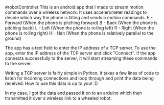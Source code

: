#robotController
This is an android app that I made to stream motion commands over a wireless network.
It uses accelerometer readings to decide which way the phone is tilting and sends 5
motion commands.
F - Forward (When the phone is pitching forward)
B - Back (When the phone is pitching back)
L - Left (When the phone is rolling left)
R - Right (When the phone is rolling right)
H - Halt (When the phone is relatively parallel to the ground)

The app has a text field to enter the IP address of a TCP server. To use the app,
enter the IP address of the TCP server and click "Connect". If the app connects
successfully to the server, it will start streaming these commands to the server.

Writing a TCP server is fairly simple in Python. It takes a few lines of code to 
listen for incoming connections and loop through and print the data being received.
How to use this data is up to you! :D

In my case, I got the data and passed it on to an arduino which then transmitted it
over a wireless link to a wheeled robot. 